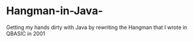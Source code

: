 # Hangman-in-Java-
Getting my hands dirty with Java by rewriting the Hangman that I wrote in QBASIC in 2001
